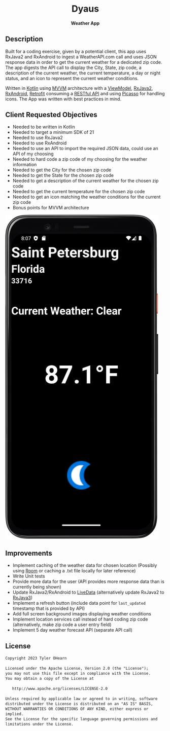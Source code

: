 <h1 align="center">Dyaus</h1>
<h4 align="center"> Weather App </h4>

## Description
Built for a coding exercise, given by a potential client, this app uses RxJava2 and RxAndroid to ingest a WeatherAPI.com call and uses JSON response data in order to get the current weather for a dedicated zip code. The app digests the API call to display the City, State, zip code, a description of the current weather, the current temperature, a day or night status, and an icon to represent the current weather conditions.

Written in [Kotlin](https://kotlinlang.org/) using [MVVM](https://medium.com/swlh/understanding-mvvm-architecture-in-android-aa66f7e1a70b) architecture with a [ViewModel](https://developer.android.com/topic/libraries/architecture/viewmodel), [RxJava2](https://github.com/ReactiveX/RxJava), [RxAndroid](https://github.com/ReactiveX/RxAndroid), [Retrofit](https://square.github.io/retrofit/) consuming a [RESTful API](https://medium.com/android-news/consuming-rest-api-using-retrofit-library-in-android-ed47aef01ecb) and using [Picasso](https://square.github.io/picasso/) for handling icons. The App was written with best practices in mind.

## Client Requested Objectives

* Needed to be written in Kotlin
* Needed to target a minimum SDK of 21
* Needed to use RxJava2
* Needed to use RxAndroid
* Needed to use an API to import the required JSON data, could use an API of my choosing
* Needed to hard code a zip code of my choosing for the weather information
* Needed to get the City for the chosen zip code
* Needed to get the State for the chosen zip code
* Needed to get a description of the current weather for the chosen zip code
* Needed to get the current temperature for the chosen zip code
* Needed to get an icon matching the weather conditions for the current zip code
* Bonus points for MVVM architecture

![Phone_Night](Screenshots/Screenshot_Phone_Night.png)


## Improvements
* Implement caching of the weather data for chosen location (Possibly using [Room](https://developer.android.com/training/data-storage/room) or caching a .txt file locally for later reference)
* Write Unit tests
* Provide more data for the user (API provides more response data than is currently being shown)
* Update RxJava2/RxAndroid to [LiveData](https://developer.android.com/topic/libraries/architecture/livedata) (alternatively update RxJava2 to [RxJava3](https://github.com/ReactiveX/RxJava/wiki/What%27s-different-in-3.0))
* Implement a refresh button (include data point for `last_updated` timestamp that is provided by API)
* Add full screen background images displaying weather conditions
* Implement location services call instead of hard coding zip code (alternatively, make zip code a user entry field)
* Implement 5 day weather forecast API (separate API call)


## License
	Copyright 2023 Tyler OHearn
	
	Licensed under the Apache License, Version 2.0 (the "License");
	you may not use this file except in compliance with the License.
	You may obtain a copy of the License at
	
	   http://www.apache.org/licenses/LICENSE-2.0
	
	Unless required by applicable law or agreed to in writing, software
	distributed under the License is distributed on an "AS IS" BASIS,
	WITHOUT WARRANTIES OR CONDITIONS OF ANY KIND, either express or implied.
	See the License for the specific language governing permissions and
	limitations under the License.